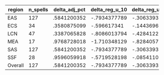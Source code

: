 region|n_spells|delta_adj_pct|delta_reg_u_10|delta_reg_u_20|delta_reg_u_30|delta_reg_u_40|delta_reg_u_50|delta_reg_u_60|delta_reg_u_70|delta_reg_u_80|delta_reg_u_90
---|---|---|---|---|---|---|---|---|---|---|---
EAS|127|.5841200352|-.7934377789|-.3063393533|-.0545317009|.3096119165|.5293965936|.7933809757|.9189872742|1.525019646|2.109837532
ECS|34|.3580875099|-.596617341|-.1443696022|.010756731|.1183042526|.2954844236|.4794176519|.5892551541|1.004411697|1.46018219
LCN|47|.3387065828|-.8086013794|-.4284122884|-.1785914153|.0239906311|.2448914796|.496730268|.5525708795|1.089253068|1.834116817
MEA|17|.9768728018|-1.710348129|-.8284057379|-.1699390411|.8255901337|1.16651845|1.715368271|1.788669586|2.690799713|3.189684629
SAS|127|.5841200352|-.7934377789|-.3063393533|-.0545317009|.3096119165|.5293965936|.7933809757|.9189872742|1.525019646|2.109837532
SSF|28|.9596059918|-.5719528198|-.0854110718|.0492232181|.6258043647|.8297474384|1.047798157|1.345901489|2.141991138|2.687920809
Overall|127|.5841200352|-.7934377789|-.3063393533|-.0545317009|.3096119165|.5293965936|.7933809757|.9189872742|1.525019646|2.109837532
